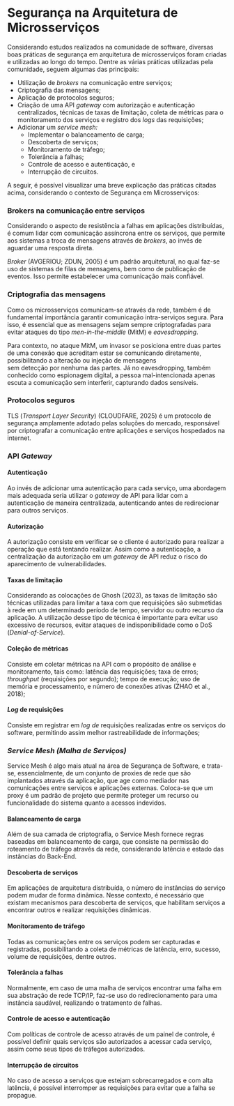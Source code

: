 # Segurança na Arquitetura de Microsserviços

Considerando estudos realizados na comunidade de software, diversas boas práticas de segurança em arquitetura de microsserviços foram criadas e utilizadas ao longo do tempo. Dentre as várias práticas utilizadas pela comunidade, seguem algumas das principais:

* Utilização de _brokers_ na comunicação entre serviços;
* Criptografia das mensagens;
* Aplicação de protocolos seguros;
* Criação de uma API _gateway_ com autorização e autenticação centralizados, técnicas de taxas de limitação, coleta de métricas para o monitoramento dos serviços e registro dos _logs_ das requisições;
* Adicionar um _service mesh:_
  * Implementar o balanceamento de carga;
  * Descoberta de serviços;
  * Monitoramento de tráfego;
  * Tolerância a falhas;
  * Controle de acesso e autenticação, e
  * Interrupção de circuitos.



A seguir, é possível visualizar uma breve explicação das práticas citadas acima, considerando o contexto de Segurança em Microsserviços:

### Brokers na comunicação entre serviços

Considerando o aspecto de resistência a falhas em aplicações distribuídas, é comum lidar com comunicação assíncrona entre os serviços, que permite aos sistemas a troca de mensagens através de _brokers_, ao invés de aguardar uma resposta direta.

_Broker_ (AVGERIOU; ZDUN, 2005) é um padrão arquitetural, no qual faz-se uso de sistemas de filas de mensagens, bem como de publicação de eventos. Isso permite estabelecer uma comunicação mais confiável.

### Criptografia das mensagens

Como os microsserviços comunicam-se através da rede, também é de fundamental importância garantir comunicação intra-serviços segura. Para isso, é essencial que as mensagens sejam sempre criptografadas para evitar ataques do tipo _men-in-the-middle_ (MitM) e _eavesdropping_.

Para contexto, no ataque MitM, um invasor se posiciona entre duas partes de uma conexão que acreditam estar se comunicando diretamente, possibilitando a alteração ou injeção de mensagens\
sem detecção por nenhuma das partes. Já no eavesdropping, também conhecido como espionagem digital, a pessoa mal-intencionada apenas escuta a comunicação sem interferir, capturando dados sensíveis.

### Protocolos seguros

TLS (_Transport Layer Security_) (CLOUDFARE, 2025) é um protocolo de segurança amplamente adotado pelas soluções do mercado, responsável por criptografar a comunicação entre aplicações e serviços hospedados na internet.

### API _Gateway_

#### Autenticação

Ao invés de adicionar uma autenticação para cada serviço, uma abordagem mais adequada seria utilizar o _gateway_ de API para lidar com a autenticação de maneira centralizada, autenticando antes de redirecionar para outros serviços.

#### Autorização

A autorização consiste em verificar se o cliente é autorizado para realizar a operação que está tentando realizar. Assim como a autenticação, a centralização da autorização em um _gateway_ de API reduz o risco do aparecimento de vulnerabilidades.

#### Taxas de limitação

Considerando as colocações de Ghosh (2023), as taxas de limitação são técnicas utilizadas para limitar a taxa com que requisições são submetidas à rede em um determinado período de tempo, servidor ou outro recurso da aplicação. A utilização desse tipo de técnica é importante para evitar uso excessivo de recursos, evitar ataques de indisponibilidade como o DoS (_Denial-of-Service_).

#### Coleção de métricas

Consiste em coletar métricas na API com o propósito de análise e monitoramento, tais como: latência das requisições; taxa de erros; _throughput_ (requisições por segundo); tempo de execução; uso de memória e processamento, e número de conexões ativas (ZHAO et al., 2018);

#### _Log_ de requisições

Consiste em registrar em _log de_ requisições realizadas entre os serviços do software, permitindo assim melhor rastreabilidade de informações;

### _Service Mesh (Malha de Serviços)_

Service Mesh é algo mais atual na área de Segurança de Software, e trata-se, essencialmente, de um conjunto de proxies de rede que são implantados através da aplicação, que age como mediador nas comunicações entre serviços e aplicações externas. Coloca-se que um proxy é um padrão de projeto que permite proteger um recurso ou funcionalidade do sistema quanto a acessos indevidos.

#### Balanceamento de carga

Além de sua camada de criptografia, o Service Mesh fornece regras baseadas em balanceamento de carga, que consiste na permissão do roteamento de tráfego através da rede, considerando latência e estado das instâncias do Back-End.

#### Descoberta de serviços

Em aplicações de arquitetura distribuída, o número de instâncias do serviço podem mudar de forma dinâmica. Nesse contexto, é necessário que existam mecanismos para descoberta de serviços, que habilitam serviços a encontrar outros e realizar requisições dinâmicas.

#### Monitoramento de tráfego

Todas as comunicações entre os serviços podem ser capturadas e registradas, possibilitando a coleta de métricas de latência, erro, sucesso, volume de requisições, dentre outros.

#### Tolerância a falhas

Normalmente, em caso de uma malha de serviços encontrar uma falha em sua abstração de rede TCP/IP, faz-se uso do redirecionamento para uma instância saudável, realizando o tratamento de falhas.

#### Controle de acesso e autenticação

Com políticas de controle de acesso através de um painel de controle, é possível definir quais serviços são autorizados a acessar cada serviço, assim como seus tipos de tráfegos autorizados.

#### Interrupção de circuitos

No caso de acesso a serviços que estejam sobrecarregados e com alta latência, é possível interromper as requisições para evitar que a falha se propague.





